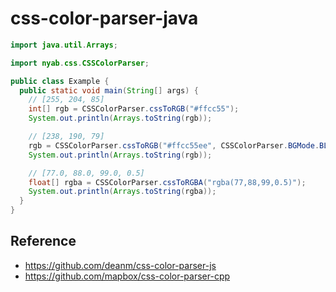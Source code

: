 # css-color-parser-java

```java
import java.util.Arrays;

import nyab.css.CSSColorParser;

public class Example {
  public static void main(String[] args) {
    // [255, 204, 85]
    int[] rgb = CSSColorParser.cssToRGB("#ffcc55");
    System.out.println(Arrays.toString(rgb));

    // [238, 190, 79]
    rgb = CSSColorParser.cssToRGB("#ffcc55ee", CSSColorParser.BGMode.BLACK);
    System.out.println(Arrays.toString(rgb));

    // [77.0, 88.0, 99.0, 0.5]
    float[] rgba = CSSColorParser.cssToRGBA("rgba(77,88,99,0.5)");
    System.out.println(Arrays.toString(rgba));
  }
}
```

## Reference

- https://github.com/deanm/css-color-parser-js
- https://github.com/mapbox/css-color-parser-cpp
